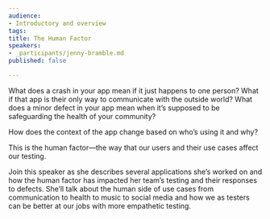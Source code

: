 ```yaml
---
audience:
- Introductory and overview
tags:
title: The Human Factor
speakers:
- _participants/jenny-bramble.md
published: false

---
```

What does a crash in your app mean if it just happens to one person? What if that app is their only way to communicate with the outside world? What does a minor defect in your app mean when it’s supposed to be safeguarding the health of your community?

How does the context of the app change based on who’s using it and why?

This is the human factor—the way that our users and their use cases affect our testing.

Join this speaker as she describes several applications she’s worked on and how the human factor has impacted her team’s testing and their responses to defects. She’ll talk about the human side of use cases from communication to health to music to social media and how we as testers can be better at our jobs with more empathetic testing.

